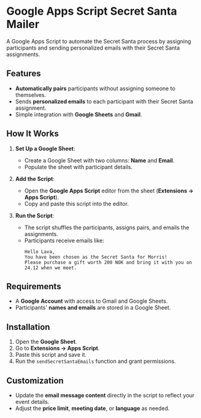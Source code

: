 # **Google Apps Script Secret Santa Mailer**

A Google Apps Script to automate the Secret Santa process by assigning participants and sending personalized emails with their Secret Santa assignments.

## **Features**
- **Automatically pairs** participants without assigning someone to themselves.
- Sends **personalized emails** to each participant with their Secret Santa assignment.
- Simple integration with **Google Sheets** and **Gmail**.

## **How It Works**
1. **Set Up a Google Sheet**:
   - Create a Google Sheet with two columns: **Name** and **Email**.
   - Populate the sheet with participant details.

2. **Add the Script**:
   - Open the **Google Apps Script** editor from the sheet (**Extensions → Apps Script**).
   - Copy and paste this script into the editor.

3. **Run the Script**:
   - The script shuffles the participants, assigns pairs, and emails the assignments.
   - Participants receive emails like:
     ```
     Hello Lava,
     You have been chosen as the Secret Santa for Morris!
     Please purchase a gift worth 200 NOK and bring it with you on 24.12 when we meet.
     ```

## **Requirements**
- A **Google Account** with access to Gmail and Google Sheets.
- Participants' **names and emails** are stored in a Google Sheet.

## **Installation**
1. Open the **Google Sheet**.
2. Go to **Extensions → Apps Script**.
3. Paste this script and save it.
4. Run the `sendSecretSantaEmails` function and grant permissions.

## **Customization**
- Update the **email message content** directly in the script to reflect your event details.
- Adjust the **price limit**, **meeting date**, or **language** as needed.




